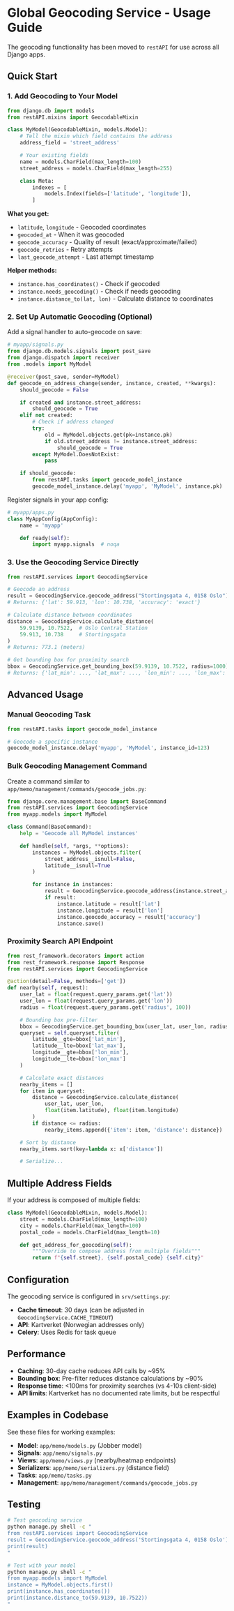 # Global Geocoding Service - Usage Guide

The geocoding functionality has been moved to `restAPI` for use across all Django apps.

## Quick Start

### 1. Add Geocoding to Your Model

```python
from django.db import models
from restAPI.mixins import GeocodableMixin

class MyModel(GeocodableMixin, models.Model):
    # Tell the mixin which field contains the address
    address_field = 'street_address'

    # Your existing fields
    name = models.CharField(max_length=100)
    street_address = models.CharField(max_length=255)

    class Meta:
        indexes = [
            models.Index(fields=['latitude', 'longitude']),
        ]
```

**What you get:**
- `latitude`, `longitude` - Geocoded coordinates
- `geocoded_at` - When it was geocoded
- `geocode_accuracy` - Quality of result (exact/approximate/failed)
- `geocode_retries` - Retry attempts
- `last_geocode_attempt` - Last attempt timestamp

**Helper methods:**
- `instance.has_coordinates()` - Check if geocoded
- `instance.needs_geocoding()` - Check if needs geocoding
- `instance.distance_to(lat, lon)` - Calculate distance to coordinates

### 2. Set Up Automatic Geocoding (Optional)

Add a signal handler to auto-geocode on save:

```python
# myapp/signals.py
from django.db.models.signals import post_save
from django.dispatch import receiver
from .models import MyModel

@receiver(post_save, sender=MyModel)
def geocode_on_address_change(sender, instance, created, **kwargs):
    should_geocode = False

    if created and instance.street_address:
        should_geocode = True
    elif not created:
        # Check if address changed
        try:
            old = MyModel.objects.get(pk=instance.pk)
            if old.street_address != instance.street_address:
                should_geocode = True
        except MyModel.DoesNotExist:
            pass

    if should_geocode:
        from restAPI.tasks import geocode_model_instance
        geocode_model_instance.delay('myapp', 'MyModel', instance.pk)
```

Register signals in your app config:

```python
# myapp/apps.py
class MyAppConfig(AppConfig):
    name = 'myapp'

    def ready(self):
        import myapp.signals  # noqa
```

### 3. Use the Geocoding Service Directly

```python
from restAPI.services import GeocodingService

# Geocode an address
result = GeocodingService.geocode_address("Stortingsgata 4, 0158 Oslo")
# Returns: {'lat': 59.913, 'lon': 10.738, 'accuracy': 'exact'}

# Calculate distance between coordinates
distance = GeocodingService.calculate_distance(
    59.9139, 10.7522,  # Oslo Central Station
    59.913, 10.738     # Stortingsgata
)
# Returns: 773.1 (meters)

# Get bounding box for proximity search
bbox = GeocodingService.get_bounding_box(59.9139, 10.7522, radius=1000)
# Returns: {'lat_min': ..., 'lat_max': ..., 'lon_min': ..., 'lon_max': ...}
```

## Advanced Usage

### Manual Geocoding Task

```python
from restAPI.tasks import geocode_model_instance

# Geocode a specific instance
geocode_model_instance.delay('myapp', 'MyModel', instance_id=123)
```

### Bulk Geocoding Management Command

Create a command similar to `app/memo/management/commands/geocode_jobs.py`:

```python
from django.core.management.base import BaseCommand
from restAPI.services import GeocodingService
from myapp.models import MyModel

class Command(BaseCommand):
    help = 'Geocode all MyModel instances'

    def handle(self, *args, **options):
        instances = MyModel.objects.filter(
            street_address__isnull=False,
            latitude__isnull=True
        )

        for instance in instances:
            result = GeocodingService.geocode_address(instance.street_address)
            if result:
                instance.latitude = result['lat']
                instance.longitude = result['lon']
                instance.geocode_accuracy = result['accuracy']
                instance.save()
```

### Proximity Search API Endpoint

```python
from rest_framework.decorators import action
from rest_framework.response import Response
from restAPI.services import GeocodingService

@action(detail=False, methods=['get'])
def nearby(self, request):
    user_lat = float(request.query_params.get('lat'))
    user_lon = float(request.query_params.get('lon'))
    radius = float(request.query_params.get('radius', 100))

    # Bounding box pre-filter
    bbox = GeocodingService.get_bounding_box(user_lat, user_lon, radius)
    queryset = self.queryset.filter(
        latitude__gte=bbox['lat_min'],
        latitude__lte=bbox['lat_max'],
        longitude__gte=bbox['lon_min'],
        longitude__lte=bbox['lon_max']
    )

    # Calculate exact distances
    nearby_items = []
    for item in queryset:
        distance = GeocodingService.calculate_distance(
            user_lat, user_lon,
            float(item.latitude), float(item.longitude)
        )
        if distance <= radius:
            nearby_items.append({'item': item, 'distance': distance})

    # Sort by distance
    nearby_items.sort(key=lambda x: x['distance'])

    # Serialize...
```

## Multiple Address Fields

If your address is composed of multiple fields:

```python
class MyModel(GeocodableMixin, models.Model):
    street = models.CharField(max_length=100)
    city = models.CharField(max_length=100)
    postal_code = models.CharField(max_length=10)

    def get_address_for_geocoding(self):
        """Override to compose address from multiple fields"""
        return f"{self.street}, {self.postal_code} {self.city}"
```

## Configuration

The geocoding service is configured in `srv/settings.py`:

- **Cache timeout**: 30 days (can be adjusted in `GeocodingService.CACHE_TIMEOUT`)
- **API**: Kartverket (Norwegian addresses only)
- **Celery**: Uses Redis for task queue

## Performance

- **Caching**: 30-day cache reduces API calls by ~95%
- **Bounding box**: Pre-filter reduces distance calculations by ~90%
- **Response time**: <100ms for proximity searches (vs 4-10s client-side)
- **API limits**: Kartverket has no documented rate limits, but be respectful

## Examples in Codebase

See these files for working examples:
- **Model**: `app/memo/models.py` (Jobber model)
- **Signals**: `app/memo/signals.py`
- **Views**: `app/memo/views.py` (nearby/heatmap endpoints)
- **Serializers**: `app/memo/serializers.py` (distance field)
- **Tasks**: `app/memo/tasks.py`
- **Management**: `app/memo/management/commands/geocode_jobs.py`

## Testing

```bash
# Test geocoding service
python manage.py shell -c "
from restAPI.services import GeocodingService
result = GeocodingService.geocode_address('Stortingsgata 4, 0158 Oslo')
print(result)
"

# Test with your model
python manage.py shell -c "
from myapp.models import MyModel
instance = MyModel.objects.first()
print(instance.has_coordinates())
print(instance.distance_to(59.9139, 10.7522))
"
```
